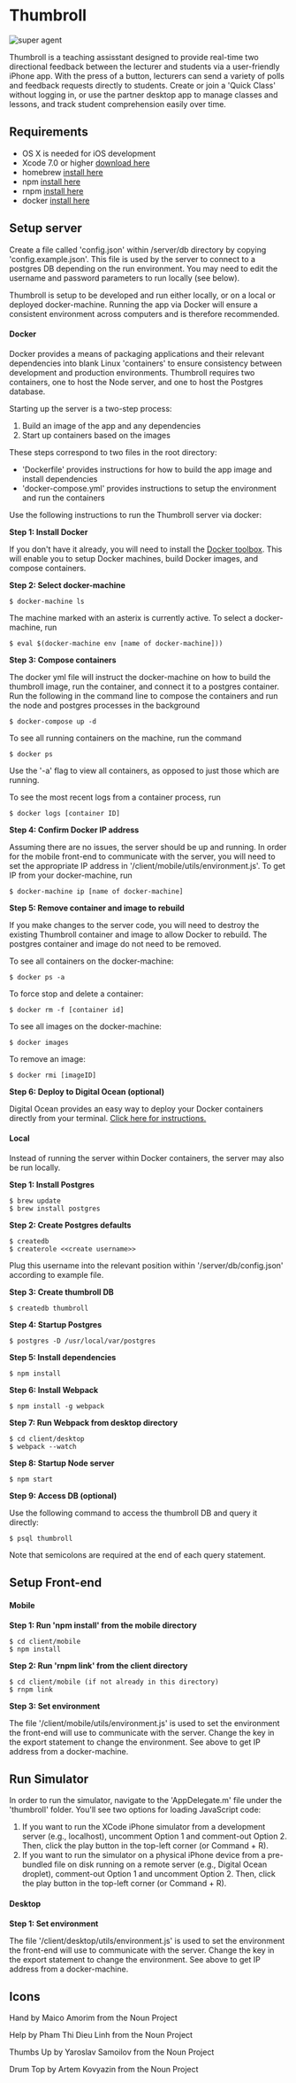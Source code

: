 # Thumbroll
![super agent](/media/logo.png)

Thumbroll is a teaching assisstant designed to provide real-time two directional feedback between the lecturer and students via a user-friendly iPhone app. With the press of a button, lecturers can send a variety of polls and feedback requests directly to students. Create or join a 'Quick Class' without logging in, or use the partner desktop app to manage classes and lessons, and track student comprehension easily over time.

## Requirements

- OS X is needed for iOS development
- Xcode 7.0 or higher [download here](https://developer.apple.com/xcode/download/)
- homebrew [install here](http://brew.sh/)
- npm [install here](http://blog.npmjs.org/post/85484771375/how-to-install-npm)
- rnpm [install here](https://github.com/rnpm/rnpm)
- docker [install here](https://docs.docker.com/engine/installation/)

## Setup server

Create a file called 'config.json' within /server/db directory by copying 'config.example.json'. This file is used by the server to connect to a postgres DB depending on the run environment. You may need to edit the username and password parameters to run locally (see below).

Thumbroll is setup to be developed and run either locally, or on a local or deployed docker-machine. Running the app via Docker will ensure a consistent environment across computers and is therefore recommended. 

#### Docker

Docker provides a means of packaging applications and their relevant dependencies into blank Linux 'containers' to ensure consistency between development and production environments. Thumbroll requires two containers, one to host the Node server, and one to host the Postgres database. 

Starting up the server is a two-step process:

1. Build an image of the app and any dependencies
2. Start up containers based on the images

These steps correspond to two files in the root directory:

* 'Dockerfile' provides instructions for how to build the app image and install dependencies
* 'docker-compose.yml' provides instructions to setup the environment and run the containers

Use the following instructions to run the Thumbroll server via docker:

__Step 1: Install Docker__

If you don't have it already, you will need to install the [Docker toolbox](https://docs.docker.com/engine/installation/mac/). This will enable you to setup Docker machines, build Docker images, and compose containers.

__Step 2: Select docker-machine__


```
$ docker-machine ls
```

The machine marked with an asterix is currently active. To select a docker-machine, run

```
$ eval $(docker-machine env [name of docker-machine]))
```

__Step 3: Compose containers__

The docker yml file will instruct the docker-machine on how to build the thumbroll image, run the container,
and connect it to a postgres container. Run the following in the command line to compose the containers and
run the node and postgres processes in the background

```
$ docker-compose up -d
```

To see all running containers on the machine, run the command

```
$ docker ps
```

Use the '-a' flag to view all containers, as opposed to just those which are running.

To see the most recent logs from a container process, run

```
$ docker logs [container ID]
```

__Step 4: Confirm Docker IP address__

Assuming there are no issues, the server should be up and running. In order for the mobile front-end to communicate with the server, you will need to set the appropriate IP address in '/client/mobile/utils/environment.js'. To get IP from your docker-machine, run

```
$ docker-machine ip [name of docker-machine]
```

__Step 5: Remove container and image to rebuild__

If you make changes to the server code, you will need to destroy the existing Thumbroll container and image to allow Docker to rebuild. The postgres container and image do not need to be removed.

To see all containers on the docker-machine:

```
$ docker ps -a
```

To force stop and delete a container:

```
$ docker rm -f [container id]
```

To see all images on the docker-machine:

```
$ docker images
```

To remove an image:

```
$ docker rmi [imageID]
```

__Step 6: Deploy to Digital Ocean (optional)__

Digital Ocean provides an easy way to deploy your Docker containers directly from your terminal. [Click here for instructions.](https://docs.docker.com/machine/drivers/digital-ocean/)

#### Local

Instead of running the server within Docker containers, the server may also be run locally.

__Step 1: Install Postgres__

```
$ brew update
$ brew install postgres
```

__Step 2: Create Postgres defaults__

```
$ createdb
$ createrole <<create username>>
```

Plug this username into the relevant position within '/server/db/config.json' according to example file.

__Step 3: Create thumbroll DB__

```
$ createdb thumbroll
```

__Step 4: Startup Postgres__

```
$ postgres -D /usr/local/var/postgres
```

__Step 5: Install dependencies__ 

```
$ npm install
```
__Step 6: Install Webpack__ 

```
$ npm install -g webpack
```

__Step 7: Run Webpack from desktop directory__ 

```
$ cd client/desktop
$ webpack --watch
```

__Step 8: Startup Node server__ 

```
$ npm start
```

__Step 9: Access DB (optional)__

Use the following command to access the thumbroll DB and query it directly:

```
$ psql thumbroll
```

Note that semicolons are required at the end of each query statement.

## Setup Front-end

#### Mobile

__Step 1: Run 'npm install' from the mobile directory__

```
$ cd client/mobile
$ npm install
```

__Step 2: Run 'rnpm link' from the client directory__

```
$ cd client/mobile (if not already in this directory)
$ rnpm link
```

__Step 3: Set environment__

The file '/client/mobile/utils/environment.js' is used to set the environment the front-end will use to communicate with the server. Change the key in the export statement to change the environment. See above to get IP address from a docker-machine.

## Run Simulator

In order to run the simulator, navigate to the 'AppDelegate.m' file under the 'thumbroll' folder. You'll see two options for loading JavaScript code:

1. If you want to run the XCode iPhone simulator from a development server (e.g., localhost), uncomment Option 1 and comment-out Option 2. Then, click the play button in the top-left corner (or Command + R).
2. If you want to run the simulator on a physical iPhone device from a pre-bundled file on disk running on a remote server (e.g., Digital Ocean droplet), comment-out Option 1 and uncomment Option 2. Then, click the play button in the top-left corner (or Command + R).

#### Desktop

__Step 1: Set environment__

The file '/client/desktop/utils/environment.js' is used to set the environment the front-end will use to communicate with the server. Change the key in the export statement to change the environment. See above to get IP address from a docker-machine.

## Icons

Hand by Maico Amorim from the Noun Project

Help by Pham Thi Dieu Linh from the Noun Project

Thumbs Up by Yaroslav Samoilov from the Noun Project

Drum Top by Artem Kovyazin from the Noun Project

